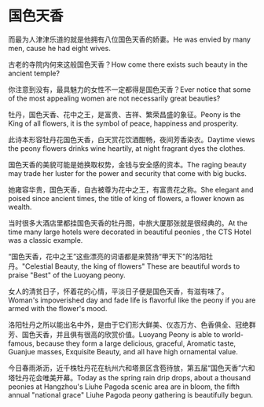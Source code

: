 # 国色天香

<p><span class="chinese">而最为人津津乐道的就是他拥有八位国色天香的娇妻。</span><span class="english">He was envied by many men, cause he had eight wives.</span></p>

<p><span class="chinese">古老的寺院内何来这般国色天香？</span><span class="english">How come there exists such beauty in the ancient temple?</span></p>

<p><span class="chinese">你注意到没有，最具魅力的女性不一定都得是国色天香？</span><span class="english">Ever notice that some of the most appealing women are not necessarily great beauties?</span></p>

<p><span class="chinese">牡丹，国色天香、花中之王，是富贵、吉祥、繁荣昌盛的象征。</span><span class="english">Peony is the King of all flowers, it is the symbol of peace, happiness and prosperity.</span></p>

<p><span class="chinese">此诗本形容牡丹花国色天香，白天赏花饮酒酣畅，夜间芳香染衣。</span><span class="english">Daytime views the peony flowers drinks wine heartily, at night fragrant dyes the clothes.</span></p>

<p><span class="chinese">国色天香的美貌可能是她换取权势，金钱与安全感的资本。</span><span class="english">The raging beauty may trade her luster for the power and security that come with big bucks.</span></p>

<p><span class="chinese">她雍容华贵，国色天香，自古被尊为花中之王，有富贵花之称。</span><span class="english">She elegant and poised since ancient times, the title of king of flowers, a flower known as wealth.</span></p>

<p><span class="chinese">当时很多大酒店里都挂国色天香的牡丹图，中旅大厦那张就是很经典的。</span><span class="english">At the time many large hotels were decorated in beautiful peonies , the CTS Hotel was a classic example.</span></p>

<p><span class="chinese">“国色天香，花中之王”这些漂亮的词语都是来赞扬“甲天下”的洛阳牡丹。</span><span class="english">"Celestial Beauty, the king of flowers" These are beautiful words to praise "Best" of the Luoyang peony.</span></p>

<p><span class="chinese">女人的清贫日子，怀着花的心情，平淡日子便是国色天香，有滋有味了。</span><span class="english">Woman's impoverished day and fade life is flavorful like the peony if you are armed with the flower's mood.</span></p>

<p><span class="chinese">洛阳牡丹之所以能出名中外，是由于它们形大鲜美、仪态万方、色香俱全、冠绝群芳、国色天香，并且俱有很高的欣赏价值。</span><span class="english">Luoyang Peony is able to world-famous, because they form a large delicious, graceful, Aromatic taste, Guanjue masses, Exquisite Beauty, and all have high ornamental value.</span></p>

<p><span class="chinese">今日春雨淅沥，近千株牡丹花在杭州六和塔景区含苞待放，第五届“国色天香”六和塔牡丹花会唯美开幕。</span><span class="english">Today as the spring rain drip drops, about a thousand peonies at Hangzhou's Liuhe Pagoda scenic area are in bloom, the fifth annual "national grace" Liuhe Pagoda peony gathering is beautifully begun.</span></p>

